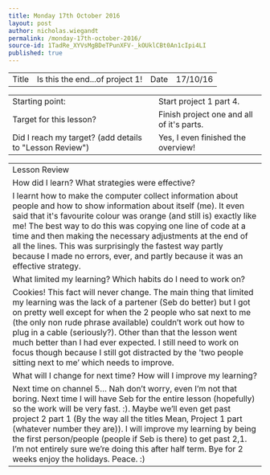 ```yaml
---
title: Monday 17th October 2016
layout: post
author: nicholas.wiegandt
permalink: /monday-17th-october-2016/
source-id: 1TadRe_XYVsMgBDeTPunXFV-_kOUklCBt0An1cIpi4LI
published: true
---
```

<table>
  <tr>
    <td>Title</td>
    <td>Is this the end...of project 1!</td>
    <td>Date</td>
    <td>17/10/16</td>
  </tr>
</table>


<table>
  <tr>
    <td>Starting point:</td>
    <td>Start project 1 part 4.</td>
  </tr>
  <tr>
    <td>Target for this lesson?</td>
    <td>Finish project one and all of it's parts.</td>
  </tr>
  <tr>
    <td>Did I reach my target?
(add details to "Lesson Review")</td>
    <td>Yes, I even finished the overview!</td>
  </tr>
</table>


<table>
  <tr>
    <td>Lesson Review</td>
  </tr>
  <tr>
    <td>How did I learn? What strategies were effective?</td>
  </tr>
  <tr>
    <td>I learnt how to make the computer collect information about people and how to show information about itself (me). It even said that it's favourite colour was orange (and still is) exactly like me! The best way to do this was copying one line of code at a time and then making the necessary adjustments at the end of all the lines. This was surprisingly the fastest way partly because I made no errors, ever, and partly because it was an effective strategy.</td>
  </tr>
  <tr>
    <td>What limited my learning? Which habits do I need to work on?</td>
  </tr>
  <tr>
    <td>Cookies!
This fact will never change. The main thing that limited my learning was the lack of a partener (Seb do better) but I got on pretty well except for when the 2 people who sat next to me (the only non rude phrase available) couldn’t work out how to plug in a cable (seriously?). Other than that the lesson went much better than I had ever expected. I still need to work on focus though because I still got distracted by the 'two people sitting next to me’ which needs to improve.</td>
  </tr>
  <tr>
    <td>What will I change for next time? How will I improve my learning?</td>
  </tr>
  <tr>
    <td>Next time on channel 5… Nah don’t worry, even I’m not that boring. Next time I will have Seb for the entire lesson (hopefully) so the work will be very fast. :). Maybe we’ll even get past project 2 part 1 (By the way all the titles Mean, Project 1 part (whatever number they are)). I will improve my learning by being the first person/people (people if Seb is there) to get past 2,1. I’m not entirely sure we’re doing this after half term. Bye for 2 weeks enjoy the holidays. Peace. :)</td>
  </tr>
</table>


